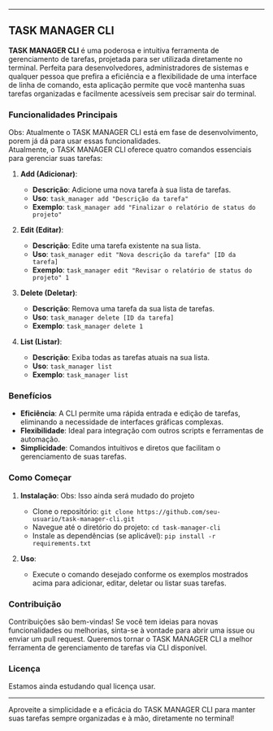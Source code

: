 

---

## TASK MANAGER CLI

**TASK MANAGER CLI** é uma poderosa e intuitiva ferramenta de gerenciamento de tarefas, projetada para ser utilizada diretamente no terminal. Perfeita para desenvolvedores, administradores de sistemas e qualquer pessoa que prefira a eficiência e a flexibilidade de uma interface de linha de comando, esta aplicação permite que você mantenha suas tarefas organizadas e facilmente acessíveis sem precisar sair do terminal.

### Funcionalidades Principais

Obs: Atualmente o TASK MANAGER CLI está em fase de desenvolvimento, porem já dá para usar essas funcionalidades.<br>
Atualmente, o TASK MANAGER CLI oferece quatro comandos essenciais para gerenciar suas tarefas:

1. **Add (Adicionar)**:
   - **Descrição**: Adicione uma nova tarefa à sua lista de tarefas.
   - **Uso**: `task_manager add "Descrição da tarefa"`
   - **Exemplo**: `task_manager add "Finalizar o relatório de status do projeto"`

2. **Edit (Editar)**:
   - **Descrição**: Edite uma tarefa existente na sua lista.
   - **Uso**: `task_manager edit "Nova descrição da tarefa" [ID da tarefa]`
   - **Exemplo**: `task_manager edit "Revisar o relatório de status do projeto" 1`

3. **Delete (Deletar)**:
   - **Descrição**: Remova uma tarefa da sua lista de tarefas.
   - **Uso**: `task_manager delete [ID da tarefa]`
   - **Exemplo**: `task_manager delete 1`

4. **List (Listar)**:
   - **Descrição**: Exiba todas as tarefas atuais na sua lista.
   - **Uso**: `task_manager list`
   - **Exemplo**: `task_manager list`

### Benefícios

- **Eficiência**: A CLI permite uma rápida entrada e edição de tarefas, eliminando a necessidade de interfaces gráficas complexas.
- **Flexibilidade**: Ideal para integração com outros scripts e ferramentas de automação.
- **Simplicidade**: Comandos intuitivos e diretos que facilitam o gerenciamento de suas tarefas.

### Como Começar

1. **Instalação**:
   Obs: Isso ainda será mudado do projeto
   - Clone o repositório: `git clone https://github.com/seu-usuario/task-manager-cli.git`
   - Navegue até o diretório do projeto: `cd task-manager-cli`
   - Instale as dependências (se aplicável): `pip install -r requirements.txt`

3. **Uso**:
   - Execute o comando desejado conforme os exemplos mostrados acima para adicionar, editar, deletar ou listar suas tarefas.

### Contribuição

Contribuições são bem-vindas! Se você tem ideias para novas funcionalidades ou melhorias, sinta-se à vontade para abrir uma issue ou enviar um pull request. Queremos tornar o TASK MANAGER CLI a melhor ferramenta de gerenciamento de tarefas via CLI disponível.

### Licença

Estamos ainda estudando qual licença usar.

---

Aproveite a simplicidade e a eficácia do TASK MANAGER CLI para manter suas tarefas sempre organizadas e à mão, diretamente no terminal!
